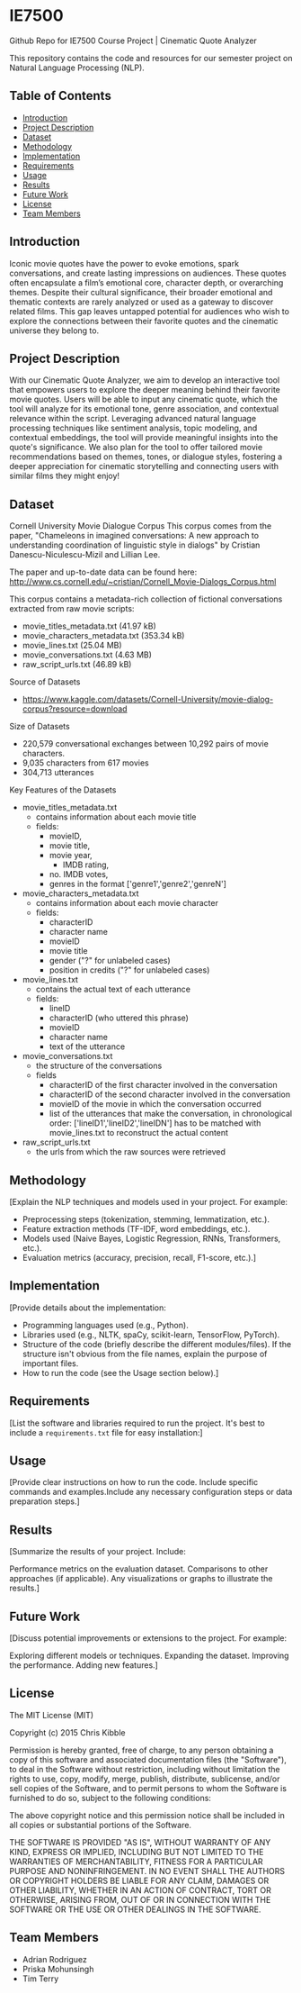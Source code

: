 # IE7500 
Github Repo for IE7500 Course Project | Cinematic Quote Analyzer

This repository contains the code and resources for our semester project on Natural Language Processing (NLP).

## Table of Contents

- [Introduction](#introduction)
- [Project Description](#project-description)
- [Dataset](#dataset)
- [Methodology](#methodology)
- [Implementation](#implementation)
- [Requirements](#requirements)
- [Usage](#usage)
- [Results](#results)
- [Future Work](#future-work)
- [License](#license)
- [Team Members](#team-members)

## Introduction

Iconic movie quotes have the power to evoke emotions, spark conversations, and create lasting impressions on audiences. 
These quotes often encapsulate a film’s emotional core, character depth, or overarching themes. Despite their cultural significance,
their broader emotional and thematic contexts are rarely analyzed or used as a gateway to discover related films. This gap leaves
untapped potential for audiences who wish to explore the connections between their favorite quotes and the cinematic universe they belong to.

## Project Description

With our Cinematic Quote Analyzer, we aim to develop an interactive tool that empowers users to explore the deeper meaning behind their favorite movie quotes.
Users will be able to input any cinematic quote, which the tool will analyze for its emotional tone, genre association, and contextual relevance within the script.
Leveraging advanced natural language processing techniques like sentiment analysis, topic modeling, and contextual embeddings, the tool will provide meaningful 
insights into the quote's significance. We also plan for the tool to offer tailored movie recommendations based on themes, tones, or dialogue styles, fostering a 
deeper appreciation for cinematic storytelling and connecting users with similar films they might enjoy!

## Dataset

Cornell University Movie Dialogue Corpus
This corpus comes from the paper, "Chameleons in imagined conversations: A new approach to understanding coordination of linguistic style in dialogs" by Cristian Danescu-Niculescu-Mizil and Lillian Lee.

The paper and up-to-date data can be found here: http://www.cs.cornell.edu/~cristian/Cornell_Movie-Dialogs_Corpus.html

This corpus contains a metadata-rich collection of fictional conversations extracted from raw movie scripts:
* movie_titles_metadata.txt (41.97 kB)
* movie_characters_metadata.txt (353.34 kB)
* movie_lines.txt (25.04 MB)
* movie_conversations.txt (4.63 MB)
* raw_script_urls.txt (46.89 kB)

Source of Datasets
* https://www.kaggle.com/datasets/Cornell-University/movie-dialog-corpus?resource=download

Size of Datasets
* 220,579 conversational exchanges between 10,292 pairs of movie characters.
* 9,035 characters from 617 movies
* 304,713 utterances

Key Features of the Datasets
* movie_titles_metadata.txt
	- contains information about each movie title
	- fields: 
		- movieID, 
		- movie title,
		- movie year,
	        - IMDB rating,
		- no. IMDB votes,
 		- genres in the format ['genre1','genre2','genreN']
* movie_characters_metadata.txt
	- contains information about each movie character
	- fields:
		- characterID
		- character name
		- movieID
		- movie title
		- gender ("?" for unlabeled cases)
		- position in credits ("?" for unlabeled cases)
* movie_lines.txt
	- contains the actual text of each utterance
	- fields:
		- lineID
		- characterID (who uttered this phrase)
		- movieID
		- character name
		- text of the utterance
* movie_conversations.txt
	- the structure of the conversations
	- fields
		- characterID of the first character involved in the conversation
		- characterID of the second character involved in the conversation
		- movieID of the movie in which the conversation occurred
		- list of the utterances that make the conversation, in chronological 
			order: ['lineID1','lineID2','lineIDN']
			has to be matched with movie_lines.txt to reconstruct the actual content
* raw_script_urls.txt
	- the urls from which the raw sources were retrieved

## Methodology

[Explain the NLP techniques and models used in your project.  For example:
* Preprocessing steps (tokenization, stemming, lemmatization, etc.).
* Feature extraction methods (TF-IDF, word embeddings, etc.).
* Models used (Naive Bayes, Logistic Regression, RNNs, Transformers, etc.).
* Evaluation metrics (accuracy, precision, recall, F1-score, etc.).]

## Implementation

[Provide details about the implementation:
* Programming languages used (e.g., Python).
* Libraries used (e.g., NLTK, spaCy, scikit-learn, TensorFlow, PyTorch).
* Structure of the code (briefly describe the different modules/files).  If the structure isn't obvious from the file names, explain the purpose of important files.
* How to run the code (see the Usage section below).]

## Requirements

[List the software and libraries required to run the project.  It's best to include a `requirements.txt` file for easy installation:]

## Usage
[Provide clear instructions on how to run the code.  Include specific commands and examples.Include any necessary configuration steps or data preparation steps.]

## Results
[Summarize the results of your project.  Include:

Performance metrics on the evaluation dataset.
Comparisons to other approaches (if applicable).
Any visualizations or graphs to illustrate the results.]

## Future Work
[Discuss potential improvements or extensions to the project.  For example:

Exploring different models or techniques.
Expanding the dataset.
Improving the performance.
Adding new features.]

## License
The MIT License (MIT)

Copyright (c) 2015 Chris Kibble

Permission is hereby granted, free of charge, to any person obtaining a copy of this software and associated documentation files (the "Software"), to deal in the Software without restriction, including without limitation the rights to use, copy, modify, merge, publish, distribute, sublicense, and/or sell copies of the Software, and to permit persons to whom the Software is furnished to do so, subject to the following conditions:

The above copyright notice and this permission notice shall be included in all copies or substantial portions of the Software.

THE SOFTWARE IS PROVIDED "AS IS", WITHOUT WARRANTY OF ANY KIND, EXPRESS OR IMPLIED, INCLUDING BUT NOT LIMITED TO THE WARRANTIES OF MERCHANTABILITY, FITNESS FOR A PARTICULAR PURPOSE AND NONINFRINGEMENT. IN NO EVENT SHALL THE AUTHORS OR COPYRIGHT HOLDERS BE LIABLE FOR ANY CLAIM, DAMAGES OR OTHER LIABILITY, WHETHER IN AN ACTION OF CONTRACT, TORT OR OTHERWISE, ARISING FROM, OUT OF OR IN CONNECTION WITH THE SOFTWARE OR THE USE OR OTHER DEALINGS IN THE SOFTWARE.

## Team Members
- Adrian Rodriguez 
- Priska Mohunsingh 
- Tim Terry 


